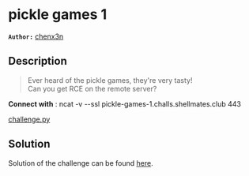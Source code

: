 # pickle games 1

**`Author:`** [chenx3n](https://github.com/malikDaCoda)

## Description

> Ever heard of the pickle games, they're very tasty!  
> Can you get RCE on the remote server?  

**Connect with** : ncat -v --ssl pickle-games-1.challs.shellmates.club 443  

[challenge.py](./challenge/challenge.py)

## Solution

Solution of the challenge can be found [here](solution/).
